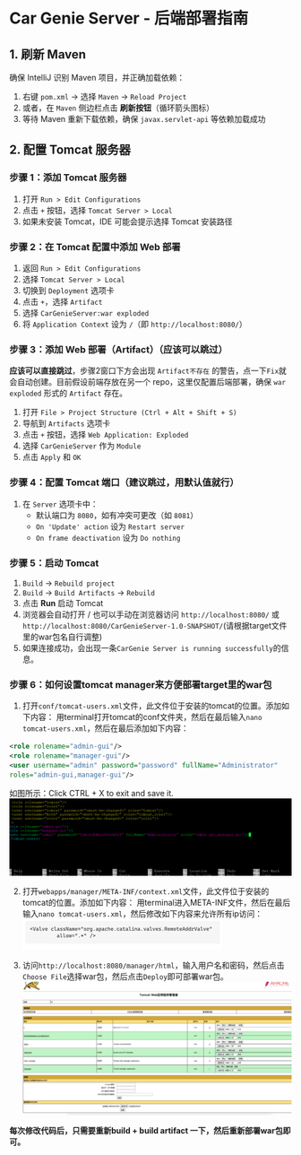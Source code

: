 
# Car Genie Server - 后端部署指南

## 1. 刷新 Maven

确保 IntelliJ 识别 Maven 项目，并正确加载依赖：

1.  右键 `pom.xml` → 选择 `Maven` → `Reload Project`
2.  或者，在 `Maven` 侧边栏点击 **刷新按钮**（循环箭头图标）
3.  等待 Maven 重新下载依赖，确保 `javax.servlet-api` 等依赖加载成功

## 2. 配置 Tomcat 服务器

### 步骤 1：添加 Tomcat 服务器

1.  打开 `Run > Edit Configurations`
2.  点击 `+` 按钮，选择 `Tomcat Server > Local`
3.  如果未安装 Tomcat，IDE 可能会提示选择 Tomcat 安装路径

### 步骤 2：在 Tomcat 配置中添加 Web 部署

1.  返回 `Run > Edit Configurations`
2.  选择 `Tomcat Server > Local`
3.  切换到 `Deployment` 选项卡
4.  点击 `+`，选择 `Artifact`
5.  选择 `CarGenieServer:war exploded`
6.  将 `Application Context` 设为 `/`（即 `http://localhost:8080/`）

### 步骤 3：添加 Web 部署（Artifact）（应该可以跳过）

**应该可以直接跳过**，步骤2窗口下方会出现 `Artifact不存在` 的警告，点一下`Fix`就会自动创建。目前假设前端存放在另一个 repo，这里仅配置后端部署，确保 `war exploded` 形式的 `Artifact` 存在。

1.  打开 `File > Project Structure (Ctrl + Alt + Shift + S)`
2.  导航到 `Artifacts` 选项卡
3.  点击 `+` 按钮，选择 `Web Application: Exploded`
4.  选择 `CarGenieServer` 作为 `Module`
5.  点击 `Apply` 和 `OK`

### 步骤 4：配置 Tomcat 端口（建议跳过，用默认值就行）

1.  在 `Server` 选项卡中：
    -   默认端口为 `8080`，如有冲突可更改（如 `8081`）
    -   `On 'Update' action` 设为 `Restart server`
    -   `On frame deactivation` 设为 `Do nothing`

### 步骤 5：启动 Tomcat

1.  `Build` → `Rebuild project`
2.  `Build` → `Build Artifacts` → `Rebuild`
3.  点击 **Run** 启动 Tomcat
4.  浏览器会自动打开 / 也可以手动在浏览器访问 `http://localhost:8080/` 或 `http://localhost:8080/CarGenieServer-1.0-SNAPSHOT/`(请根据target文件里的war包名自行调整)
5.  如果连接成功，会出现一条`CarGenie Server is running successfully`的信息。

### 步骤 6：如何设置tomcat manager来方便部署target里的war包
1. 打开`conf/tomcat-users.xml`文件，此文件位于安装的tomcat的位置。添加如下内容：
用terminal打开tomcat的conf文件夹，然后在最后输入`nano tomcat-users.xml`，然后在最后添加如下内容：
```xml
<role rolename="admin-gui"/>
<role rolename="manager-gui"/>
<user username="admin" password="password" fullName="Administrator"
roles="admin-gui,manager-gui"/>
```
如图所示：Click CTRL + X to exit and save it.
![tomcat-user.png](../resources/tomcat-user.png)

2. 打开`webapps/manager/META-INF/context.xml`文件，此文件位于安装的tomcat的位置。添加如下内容：
用terminal进入META-INF文件，然后在最后输入`nano tomcat-users.xml`，然后修改如下内容来允许所有ip访问：
![ipmodified.png](../resources/ipmodified.png)

3. 访问`http://localhost:8080/manager/html`，输入用户名和密码，然后点击`Choose File`选择war包，然后点击`Deploy`即可部署war包。
![tomcatPage.png](../resources/tomcatPage.png)

**每次修改代码后，只需要重新build + build artifact 一下，然后重新部署war包即可。**
